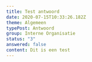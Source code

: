 ```yaml
---
title: Test antwoord
date: 2020-07-15T10:33:26.182Z
theme: Algemeen
typePost: Antwoord
group: Interne Organisatie
status: "3"
answered: false
content: Dit is een test
---
```

